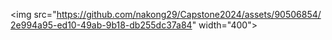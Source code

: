 <img src="https://github.com/nakong29/Capstone2024/assets/90506854/2e994a95-ed10-49ab-9b18-db255dc37a84" width="400">
